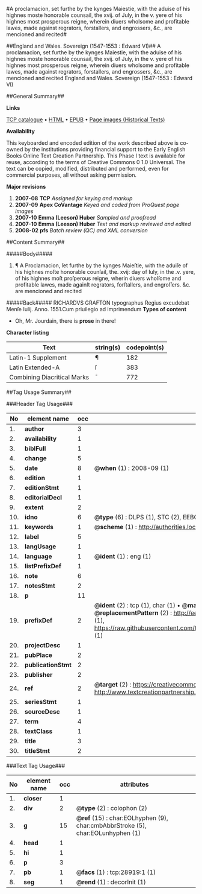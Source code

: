 #A proclamacion, set furthe by the kynges Maiestie, with the aduise of his highnes moste honorable counsail, the xvij. of July, in the v. yere of his highnes most prosperous reigne, wherein diuers wholsome and profitable lawes, made against regrators, forstallers, and engrossers, &c.,  are mencioned and recited#

##England and Wales. Sovereign (1547-1553 : Edward VI)##
A proclamacion, set furthe by the kynges Maiestie, with the aduise of his highnes moste honorable counsail, the xvij. of July, in the v. yere of his highnes most prosperous reigne, wherein diuers wholsome and profitable lawes, made against regrators, forstallers, and engrossers, &c.,  are mencioned and recited
England and Wales. Sovereign (1547-1553 : Edward VI)

##General Summary##

**Links**

[TCP catalogue](http://www.ota.ox.ac.uk/tcp/)  • 
[HTML](http://tei.it.ox.ac.uk/tcp/Texts-HTML/free/A21/A21532.html)  • 
[EPUB](http://tei.it.ox.ac.uk/tcp/Texts-EPUB/free/A21/A21532.epub) • 
[Page images (Historical Texts)](https://data.historicaltexts.jisc.ac.uk/view?pubId=eebo-33151092e&pageId=eebo-33151092e-28919-1)

**Availability**

This keyboarded and encoded edition of the
	       work described above is co-owned by the institutions
	       providing financial support to the Early English Books
	       Online Text Creation Partnership. This Phase I text is
	       available for reuse, according to the terms of Creative
	       Commons 0 1.0 Universal. The text can be copied,
	       modified, distributed and performed, even for
	       commercial purposes, all without asking permission.

**Major revisions**

1. __2007-08__ __TCP__ *Assigned for keying and markup*
1. __2007-09__ __Apex CoVantage__ *Keyed and coded from ProQuest page images*
1. __2007-10__ __Emma (Leeson) Huber__ *Sampled and proofread*
1. __2007-10__ __Emma (Leeson) Huber__ *Text and markup reviewed and edited*
1. __2008-02__ __pfs__ *Batch review (QC) and XML conversion*

##Content Summary##

#####Body#####

1. ¶ A Proclamacion, ſet furthe by the kynges Maieſtie, with the aduiſe of his highnes moſte honorable counſail, the. xvij: day of Iuly, in the .v. yere, of his highnes moſt proſperous reigne, wherin diuers wholſome and profitable lawes, made againſt regrators, forſtallers, and engroſſers. &c. are mencioned and recited

#####Back#####
RICHARDVS GRAFTON typographus Regius excudebat Menſe Iulij. Anno. 1551.Cum priuilegio ad imprimendum
**Types of content**

  * Oh, Mr. Jourdain, there is **prose** in there!

**Character listing**


|Text|string(s)|codepoint(s)|
|---|---|---|
|Latin-1 Supplement|¶|182|
|Latin Extended-A|ſ|383|
|Combining             Diacritical Marks|̄|772|

##Tag Usage Summary##

###Header Tag Usage###

|No|element name|occ|attributes|
|---|---|---|---|
|1.|__author__|3||
|2.|__availability__|1||
|3.|__biblFull__|1||
|4.|__change__|5||
|5.|__date__|8| @__when__ (1) : 2008-09 (1)|
|6.|__edition__|1||
|7.|__editionStmt__|1||
|8.|__editorialDecl__|1||
|9.|__extent__|2||
|10.|__idno__|6| @__type__ (6) : DLPS (1), STC (2), EEBO-CITATION (1), OCLC (1), VID (1)|
|11.|__keywords__|1| @__scheme__ (1) : http://authorities.loc.gov/ (1)|
|12.|__label__|5||
|13.|__langUsage__|1||
|14.|__language__|1| @__ident__ (1) : eng (1)|
|15.|__listPrefixDef__|1||
|16.|__note__|6||
|17.|__notesStmt__|2||
|18.|__p__|11||
|19.|__prefixDef__|2| @__ident__ (2) : tcp (1), char (1)  •  @__matchPattern__ (2) : ([0-9\-]+):([0-9IVX]+) (1), (.+) (1)  •  @__replacementPattern__ (2) : http://eebo.chadwyck.com/downloadtiff?vid=$1&page=$2 (1), https://raw.githubusercontent.com/textcreationpartnership/Texts/master/tcpchars.xml#$1 (1)|
|20.|__projectDesc__|1||
|21.|__pubPlace__|2||
|22.|__publicationStmt__|2||
|23.|__publisher__|2||
|24.|__ref__|2| @__target__ (2) : https://creativecommons.org/publicdomain/zero/1.0/ (1), http://www.textcreationpartnership.org/docs/. (1)|
|25.|__seriesStmt__|1||
|26.|__sourceDesc__|1||
|27.|__term__|4||
|28.|__textClass__|1||
|29.|__title__|3||
|30.|__titleStmt__|2||


###Text Tag Usage###

|No|element name|occ|attributes|
|---|---|---|---|
|1.|__closer__|1||
|2.|__div__|2| @__type__ (2) : colophon (2)|
|3.|__g__|15| @__ref__ (15) : char:EOLhyphen (9), char:cmbAbbrStroke (5), char:EOLunhyphen (1)|
|4.|__head__|1||
|5.|__hi__|1||
|6.|__p__|3||
|7.|__pb__|1| @__facs__ (1) : tcp:28919:1 (1)|
|8.|__seg__|1| @__rend__ (1) : decorInit (1)|
